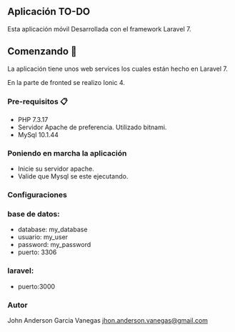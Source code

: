 ## Aplicación TO-DO

Esta aplicación móvil Desarrollada con el framework Laravel 7.

## Comenzando 🚀

La aplicación tiene unos web services los cuales están hecho en Laravel 7.

En la parte de fronted se realizo Ionic 4.

### Pre-requisitos 📋
- PHP 7.3.17
- Servidor Apache de preferencia. Utilizado bitnami.
- MySql 10.1.44

### Poniendo en marcha la aplicación

- Inicie su servidor apache.
- Valide que Mysql se este ejecutando.

### Configuraciones 

### base de datos:

- database: my_database
- usuario: my_user
- password: my_password
- puerto: 3306

### laravel:
- puerto:3000

### Autor
John Anderson Garcia Vanegas
jhon.anderson.vanegas@gmail.com
